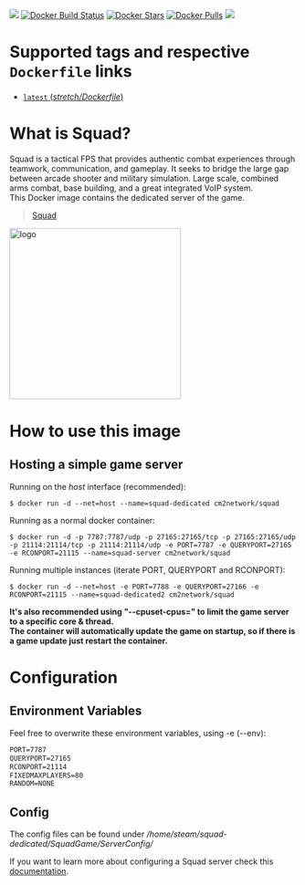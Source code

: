 [![](https://img.shields.io/codacy/grade/482dfa40623d4507b592c8b22d2b7ca0.svg)](https://hub.docker.com/r/cm2network/squad/) [![Docker Build Status](https://img.shields.io/docker/build/cm2network/squad.svg)](https://hub.docker.com/r/cm2network/squad/) [![Docker Stars](https://img.shields.io/docker/stars/cm2network/squad.svg)](https://hub.docker.com/r/cm2network/squad/) [![Docker Pulls](https://img.shields.io/docker/pulls/cm2network/squad.svg)](https://hub.docker.com/r/cm2network/squad/) [![](https://images.microbadger.com/badges/image/cm2network/squad.svg)](https://microbadger.com/images/cm2network/squad)
# Supported tags and respective `Dockerfile` links
-	[`latest` (*stretch/Dockerfile*)](https://github.com/CM2Walki/Squad/blob/master/stretch/Dockerfile)

# What is Squad?
Squad is a tactical FPS that provides authentic combat experiences through teamwork, communication, and gameplay. It seeks to bridge the large gap between arcade shooter and military simulation. Large scale, combined arms combat, base building, and a great integrated VoIP system. <br/>
This Docker image contains the dedicated server of the game. <br/>

> [Squad](http://store.steampowered.com/app/393380/Squad/)

<img src="https://vignette.wikia.nocookie.net/squadgame/images/2/27/Squad_logo.png/revision/latest?cb=20150625185705" alt="logo" width="300"/></img>

# How to use this image

## Hosting a simple game server
Running on the *host* interface (recommended):<br/>
```console
$ docker run -d --net=host --name=squad-dedicated cm2network/squad
```

Running as a normal docker container:<br/>

```console
$ docker run -d -p 7787:7787/udp -p 27165:27165/tcp -p 27165:27165/udp -p 21114:21114/tcp -p 21114:21114/udp -e PORT=7787 -e QUERYPORT=27165 -e RCONPORT=21115 --name=squad-server cm2network/squad
```

Running multiple instances (iterate PORT, QUERYPORT and RCONPORT):<br/>
```console
$ docker run -d --net=host -e PORT=7788 -e QUERYPORT=27166 -e RCONPORT=21115 --name=squad-dedicated2 cm2network/squad
```

**It's also recommended using "--cpuset-cpus=" to limit the game server to a specific core & thread.**<br/>
**The container will automatically update the game on startup, so if there is a game update just restart the container.**

# Configuration
## Environment Variables
Feel free to overwrite these environment variables, using -e (--env):
```dockerfile
PORT=7787
QUERYPORT=27165
RCONPORT=21114
FIXEDMAXPLAYERS=80
RANDOM=NONE
```

## Config
The config files can be found under */home/steam/squad-dedicated/SquadGame/ServerConfig/*

If you want to learn more about configuring a Squad server check this [documentation](https://squad.gamepedia.com/Server_Configuration).
